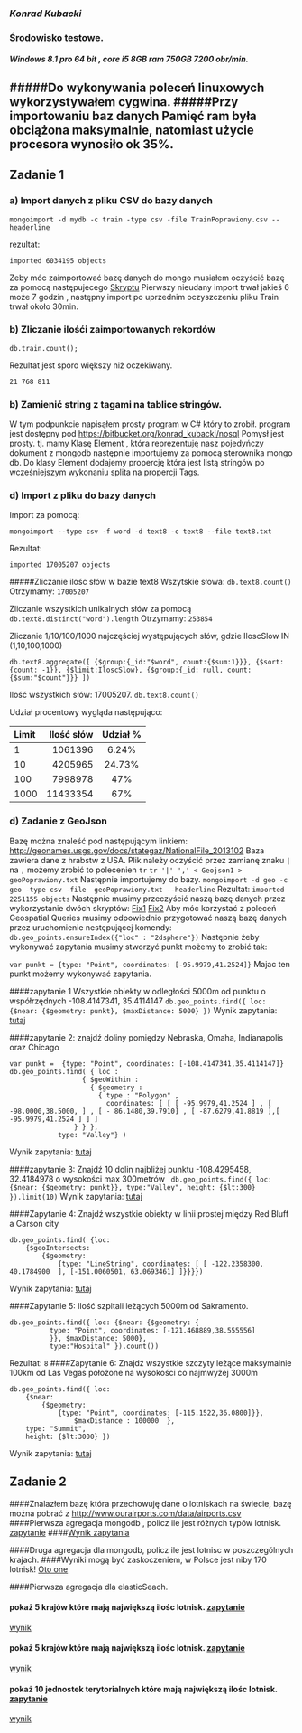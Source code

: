 ### *Konrad Kubacki*

### Środowisko testowe.
##### Windows 8.1 pro 64 bit , core i5 8GB ram 750GB 7200 obr/min.
#####Do wykonywania poleceń linuxowych wykorzystywałem cygwina.
#####Przy importowaniu baz danych Pamięć ram była obciążona maksymalnie, natomiast użycie procesora wynosiło ok 35%.
----

## Zadanie 1
### a) Import danych z pliku CSV do bazy danych
```
mongoimport -d mydb -c train -type csv -file TrainPoprawiony.csv --headerline
```
rezultat:
```
imported 6034195 objects
```
Zeby móc zaimportować bazę danych do mongo musiałem oczyścić bazę za pomocą następujecego  [Skryptu](/docs/kkubacki/wbfix.sh)
Pierwszy nieudany import trwał jakieś 6 może 7 godzin , następny import po uprzednim oczyszczeniu pliku Train trwał około 30min.


### b) Zliczanie ilośći zaimportowanych rekordów
```
db.train.count();
```
Rezultat jest sporo większy niż oczekiwany.
```
21 768 811
```
### b) Zamienić string z tagami na tablice stringów.
W tym podpunkcie napisąłem prosty program w C# który to zrobił. program jest dostępny pod https://bitbucket.org/konrad_kubacki/nosql
Pomysł jest prosty. tj. mamy Klasę Element , która reprezentuję nasz pojedyńczy dokument z mongodb następnie importujemy za pomocą sterownika mongo db.
Do klasy Element dodajemy propercję która jest listą stringów  po wcześniejszym wykonaniu splita na propercji Tags.

 
### d) Import z pliku do bazy danych
Import za pomocą:
```
mongoimport --type csv -f word -d text8 -c text8 --file text8.txt
```
Rezultat:
```
imported 17005207 objects
```
#####Zliczanie ilośc słów w bazie text8
Wszytskie słowa: ``` db.text8.count() ``` Otrzymamy: ``` 17005207 ```

Zliczanie wszystkich unikalnych słów za pomocą ``` db.text8.distinct("word").length ``` Otrzymamy: ``` 253854 ```

Zliczanie 1/10/100/1000 najczęściej występujących słów, gdzie IloscSlow IN (1,10,100,1000)
```
db.text8.aggregate([ {$group:{_id:"$word", count:{$sum:1}}}, {$sort: {count: -1}}, {$limit:IloscSlow}, {$group:{_id: null, count:{$sum:"$count"}}} ])
```
Ilość wszystkich słów: 17005207.
``` db.text8.count() ```

Udział procentowy wygląda następująco:

|Limit       | Ilość słów  | Udział %	           |      
|:-----------|------------:|:---------:|
| 1          |1061396      | 6.24%     |      
| 10         |4205965      | 24.73%    |
| 100        |7998978      | 47%       |
| 1000       |11433354     | 67%       |

### d) Zadanie z GeoJson

Bazę można znaleść pod następującym linkiem:  http://geonames.usgs.gov/docs/stategaz/NationalFile_2013102 Baza zawiera dane z hrabstw z USA.
Plik należy oczyścić przez zamianę znaku ``` | ``` na ``` , ``` możemy zrobić to polecenien  ``` tr ``` 
``` tr '|' ',' < Geojson1 > geoPoprawiony.txt ```
Następnie importujemy do bazy.
``` mongoimport -d geo -c geo -type csv -file  geoPoprawiony.txt --headerline ```
Rezultat: 
``` imported 2251155 objects ```
Następnie musimy przeczyścić naszą bazę danych przez wykorzystanie dwóch skryptów: [Fix1](/docs/kkubacki/GeoFix1) [Fix2](/docs/kkubacki/GeoFix2)
Aby móc korzystać z poleceń Geospatial Queries musimy odpowiednio przygotować naszą bazę danych przez uruchomienie nestępującej komendy:
 ``` db.geo_points.ensureIndex({"loc" : "2dsphere"}) ``` 
Następnie żeby wykonywać zapytania musimy stworzyć punkt możemy to zrobić tak:
 
``` var punkt = {type: "Point", coordinates: [-95.9979,41.2524]} ```
Majac ten punkt możemy wykonywać zapytania.

####zapytanie 1 Wszystkie obiekty w odległości 5000m od  punktu o współrzędnych -108.4147341, 35.4114147
``` db.geo_points.find({ loc: {$near: {$geometry: punkt}, $maxDistance: 5000} }) ```
Wynik zapytania: [tutaj](/docs/kkubacki/zapytania/zap1)

####zapytanie 2: znajdź  doliny  pomiędzy Nebraska, Omaha, Indianapolis oraz Chicago
```
var punkt =  {type: "Point", coordinates: [-108.4147341,35.4114147]}
db.geo_points.find( { loc :
                  { $geoWithin :
                    { $geometry :
                      { type : "Polygon" ,
                        coordinates: [ [ [ -95.9979,41.2524 ] , [ -98.0000,38.5000, ] , [ - 86.1480,39.7910] , [ -87.6279,41.8819 ],[ -95.9979,41.2524 ] ] ]
                } } },
            type: "Valley"} )

```
Wynik zapytania: [tutaj](/docs/kkubacki/zapytania/zap2)


####zapytanie 3:  Znajdź 10 dolin  najbliżej punktu -108.4295458, 32.4184978 o wysokości max 300metrów
```  db.geo_points.find({ loc: {$near: {$geometry: punkt}}, type:"Valley", height: {$lt:300} }).limit(10) ```
Wynik zapytania: [tutaj](/docs/kkubacki/zapytania/zap3)

####Zapytanie 4: Znajdź wszystkie obiekty w linii prostej między  Red Bluff a Carson city	 

```
db.geo_points.find( {loc: 
    {$geoIntersects: 
        {$geometry: 
            {type: "LineString", coordinates: [ [ -122.2358300, 40.1784900	], [-151.0060501, 63.0693461] ]}}}})
```
Wynik zapytania: [tutaj](/docs/kkubacki/zapytania/zap4)

####Zapytanie 5: Ilość szpitali leżących 5000m od Sakramento.
```
db.geo_points.find({ loc: {$near: {$geometry: {
          type: "Point", coordinates: [-121.468889,38.555556]
          }}, $maxDistance: 5000},
          type:"Hospital" }).count())
```
Rezultat:  ``` 8 ```
####Zapytanie 6: Znajdź wszystkie szczyty leżące maksymalnie 100km od Las Vegas położone na wysokości co najmwyżej 3000m
```
db.geo_points.find({ loc: 
    {$near: 
        {$geometry: 
            {type: "Point", coordinates: [-115.1522,36.0800]}}, 
                $maxDistance : 100000  },
    type: "Summit",
    height: {$lt:3000} })
```
Wynik zapytania: [tutaj](/docs/kkubacki/zapytania/zap6.json)

## Zadanie 2 
####Znalazłem bazę która przechowuję dane o lotniskach na świecie, bazę można pobrać z http://www.ourairports.com/data/airports.csv
####Pierwsza agregacja mongodb , policz ile jest różnych typów lotnisk. [zapytanie](/docs/kkubacki/zapytania/mongoQuery1.js)
####[Wynik zapytania ](/docs/kkubacki/zapytania/WynikMongo1.txt)

####Druga agregacja dla mongodb, policz ile jest lotnisc w poszczególnych krajach.
####Wyniki mogą być zaskoczeniem, w Polsce jest niby 170 lotnisk! [Oto one](/docs/kkubacki/zapytania/LotniskaPolskie.txt)

####Pierwsza agregacja dla elasticSeach.
#### pokaż 5 krajów które mają największą ilośc lotnisk. [zapytanie](/docs/kkubacki/zapytania/zapytanieES1.js)
[wynik](/docs/kkubacki/zapytania/agqWyniki1.js)

#### pokaż 5 krajów które mają największą ilośc lotnisk. [zapytanie](/docs/kkubacki/zapytania/zapytanieES1.js)
[wynik](/docs/kkubacki/zapytania/agqWyniki1.js)

#### pokaż 10 jednostek terytorialnych które mają największą ilośc lotnisk. [zapytanie](/docs/kkubacki/zapytania/zapytanieES2.js)
[wynik](/docs/kkubacki/zapytania/agqWyniki2.js)




